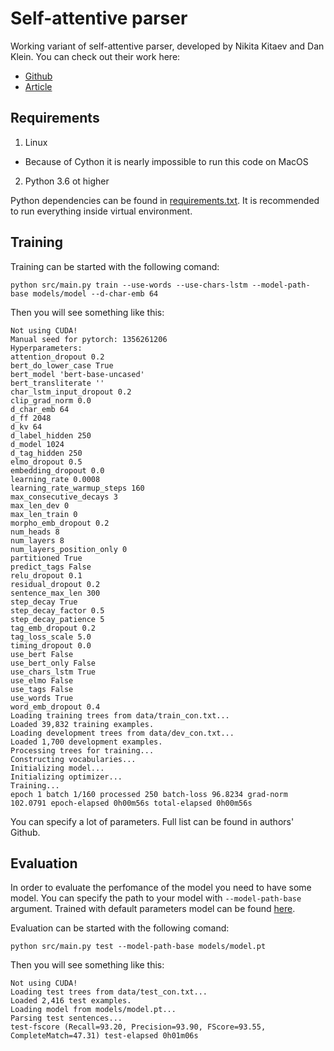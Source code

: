 # Self-attentive parser

Working variant of self-attentive parser, developed by Nikita Kitaev and Dan Klein. You can check out their work here:
* [Github](https://github.com/nikitakit/self-attentive-parser)
* [Article](https://arxiv.org/abs/1805.01052)

## Requirements

1. Linux
  - Because of Cython it is nearly impossible to run this code on MacOS
2. Python 3.6 ot higher

Python dependencies can be found in [requirements.txt](requirements.txt). It is recommended to run everything inside virtual environment.

## Training

Training can be started with the following comand:

```
python src/main.py train --use-words --use-chars-lstm --model-path-base models/model --d-char-emb 64
```

Then you will see something like this:

```
Not using CUDA!
Manual seed for pytorch: 1356261206
Hyperparameters:
attention_dropout 0.2
bert_do_lower_case True
bert_model 'bert-base-uncased'
bert_transliterate ''
char_lstm_input_dropout 0.2
clip_grad_norm 0.0
d_char_emb 64
d_ff 2048
d_kv 64
d_label_hidden 250
d_model 1024
d_tag_hidden 250
elmo_dropout 0.5
embedding_dropout 0.0
learning_rate 0.0008
learning_rate_warmup_steps 160
max_consecutive_decays 3
max_len_dev 0
max_len_train 0
morpho_emb_dropout 0.2
num_heads 8
num_layers 8
num_layers_position_only 0
partitioned True
predict_tags False
relu_dropout 0.1
residual_dropout 0.2
sentence_max_len 300
step_decay True
step_decay_factor 0.5
step_decay_patience 5
tag_emb_dropout 0.2
tag_loss_scale 5.0
timing_dropout 0.0
use_bert False
use_bert_only False
use_chars_lstm True
use_elmo False
use_tags False
use_words True
word_emb_dropout 0.4
Loading training trees from data/train_con.txt...
Loaded 39,832 training examples.
Loading development trees from data/dev_con.txt...
Loaded 1,700 development examples.
Processing trees for training...
Constructing vocabularies...
Initializing model...
Initializing optimizer...
Training...
epoch 1 batch 1/160 processed 250 batch-loss 96.8234 grad-norm 102.0791 epoch-elapsed 0h00m56s total-elapsed 0h00m56s
```

You can specify a lot of parameters. Full list can be found in authors' Github.

## Evaluation

In order to evaluate the perfomance of the model you need to have some model. You can specify the path to your model with
`--model-path-base` argument. Trained with default parameters model can be found [here]().

Evaluation can be started with the following comand:

```
python src/main.py test --model-path-base models/model.pt
```

Then you will see something like this:

```
Not using CUDA!
Loading test trees from data/test_con.txt...
Loaded 2,416 test examples.
Loading model from models/model.pt...
Parsing test sentences...
test-fscore (Recall=93.20, Precision=93.90, FScore=93.55, CompleteMatch=47.31) test-elapsed 0h01m06s
```
